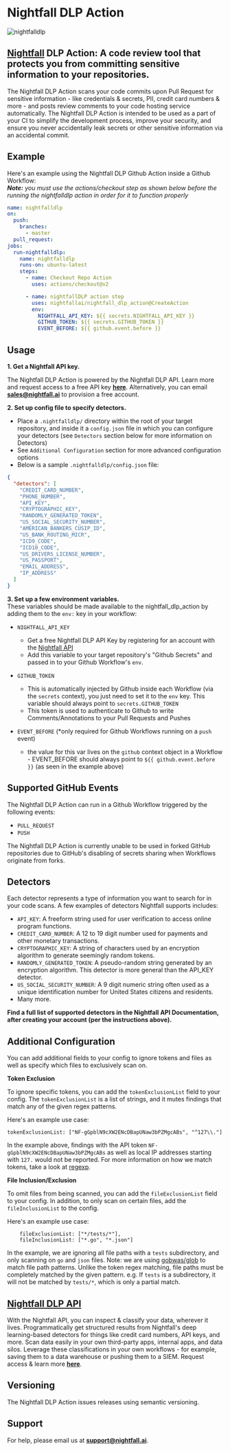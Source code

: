 # Nightfall DLP Action
![nightfalldlp](https://nightfall.ai/wp-content/uploads/2020/08/nightfall-dark-logo-tm-e1597263930794.png)
## [Nightfall](https://nightfall.ai) DLP Action: A code review tool that protects you from committing sensitive information to your repositories.

The Nightfall DLP Action scans your code commits upon Pull Request for sensitive information - like credentials & secrets, PII, credit card numbers & more - and posts review comments to your code hosting service automatically. The Nightfall DLP Action is intended to be used as a part of your CI to simplify the development process, improve your security, and ensure you never accidentally leak secrets or other sensitive information via an accidental commit.

## Example
Here's an example using the Nightfall DLP Github Action inside a Github Workflow:  
_**Note:** you must use the actions/checkout step as shown below before the running the nightfalldlp action in order for it to function properly_
```yaml
name: nightfalldlp
on:
  push:
    branches:
      - master
  pull_request:
jobs:
  run-nightfalldlp:
    name: nightfalldlp
    runs-on: ubuntu-latest
    steps:
      - name: Checkout Repo Action
        uses: actions/checkout@v2

      - name: nightfallDLP action step
        uses: nightfallai/nightfall_dlp_action@CreateAction
        env:
          NIGHTFALL_API_KEY: ${{ secrets.NIGHTFALL_API_KEY }}
          GITHUB_TOKEN: ${{ secrets.GITHUB_TOKEN }}
          EVENT_BEFORE: ${{ github.event.before }}
```

## Usage
**1. Get a Nightfall API key.**

The Nightfall DLP Action is powered by the Nightfall DLP API. Learn more and request access to a free API key **[here](https://nightfall.ai/api/)**. Alternatively, you can email **[sales@nightfall.ai](mailto:sales@nightfall.ai)** to provision a free account.

**2. Set up config file to specify detectors.**

- Place a `.nightfalldlp/` directory within the root of your target repository, and inside it a `config.json` file in which you can configure your detectors (see `Detectors` section below for more information on Detectors)
- See `Additional Configuration` section for more advanced configuration options
- Below is a sample `.nightfalldlp/config.json` file:

```json
{
  "detectors": [
    "CREDIT_CARD_NUMBER",
    "PHONE_NUMBER",
    "API_KEY",
    "CRYPTOGRAPHIC_KEY",
    "RANDOMLY_GENERATED_TOKEN",
    "US_SOCIAL_SECURITY_NUMBER",
    "AMERICAN_BANKERS_CUSIP_ID",
    "US_BANK_ROUTING_MICR",
    "ICD9_CODE",
    "ICD10_CODE",
    "US_DRIVERS_LICENSE_NUMBER",
    "US_PASSPORT",
    "EMAIL_ADDRESS",
    "IP_ADDRESS"
  ]
}
```
**3. Set up a few environment variables.**     
These variables should be made available to the nightfall_dlp_action by adding them to the `env:` key in your workflow:

- `NIGHTFALL_API_KEY`
    - Get a free Nightfall DLP API Key by registering for an account with the [Nightfall API](https://nightfall.ai/api)
    - Add this variable to your target repository's "Github Secrets" and passed in to your Github Workflow's `env`.

- `GITHUB_TOKEN`
    - This is automatically injected by Github inside each Workflow (via the `secrets` context), you just need to set it to the `env` key. This variable should always point to `secrets.GITHUB_TOKEN`
    - This token is used to authenticate to Github to write Comments/Annotations to your Pull Requests and Pushes

- `EVENT_BEFORE` (*only required for Github Workflows running on a `push` event)
    - the value for this var lives on the `github` context object in a Workflow - EVENT_BEFORE should always point to `${{ github.event.before }}` (as seen in the example above)
    
## Supported GitHub Events
The Nightfall DLP Action can run in a Github Workflow triggered by the following events:

- `PULL_REQUEST`
- `PUSH`

The Nightfall DLP Action is currently unable to be used in forked GitHub repositories due to GitHub's disabling of secrets sharing when Workflows originate from forks.

## Detectors
Each detector represents a type of information you want to search for in your code scans. A few examples of detectors Nightfall supports includes:

- `API_KEY`: A freeform string used for user verification to access online program functions.
- `CREDIT_CARD_NUMBER`: A 12 to 19 digit number used for payments and other monetary transactions.
- `CRYPTOGRAPHIC_KEY`: A string of characters used by an encryption algorithm to generate seemingly random tokens.
- `RANDOMLY_GENERATED_TOKEN`: A pseudo-random string generated by an encryption algorithm. This detector is more general than the API_KEY detector.
- `US_SOCIAL_SECURITY_NUMBER`: A 9 digit numeric string often used as a unique identification number for United States citizens and residents.
- Many more.

**Find a full list of supported detectors in the Nightfall API Documentation, after creating your account (per the instructions above).**

## Additional Configuration
You can add additional fields to your config to ignore tokens and files as well as specify which files to exclusively scan on.

**Token Exclusion**

To ignore specific tokens, you can add the `tokenExclusionList` field to your config. The `tokenExclusionList` is a list of strings, and it mutes findings that match any of the given regex patterns.

Here's an example use case:

```tokenExclusionList: ["NF-gGpblN9cXW2ENcDBapUNaw3bPZMgcABs", "^127\\."]```

In the example above, findings with the API token `NF-gGpblN9cXW2ENcDBapUNaw3bPZMgcABs` as well as local IP addresses starting with `127.` would not be reported. For more information on how we match tokens, take a look at [regexp](https://golang.org/pkg/regexp/).

**File Inclusion/Exclusion**

To omit files from being scanned, you can add the `fileExclusionList` field to your config. In addition, to only scan on certain files, add the `fileInclusionList` to the config.

Here's an example use case:
```
    fileExclusionList: ["*/tests/*"],
    fileInclusionList: ["*.go", "*.json"]
```
In the example, we are ignoring all file paths with a `tests` subdirectory, and only scanning on `go` and `json` files.
Note: we are using [gobwas/glob](https://github.com/gobwas/glob) to match file path patterns. Unlike the token regex matching, file paths must be completely matched by the given pattern. e.g. If `tests` is a subdirectory, it will not be matched by `tests/*`, which is only a partial match.

## [Nightfall DLP API](https://nightfall.ai/api)
With the Nightfall API, you can inspect & classify your data, wherever it lives. Programmatically get structured results from Nightfall's deep learning-based detectors for things like credit card numbers, API keys, and more. Scan data easily in your own third-party apps, internal apps, and data silos. Leverage these classifications in your own workflows - for example, saving them to a data warehouse or pushing them to a SIEM. Request access & learn more **[here](https://nightfall.ai/api/)**.

## Versioning
The Nightfall DLP Action issues releases using semantic versioning.

## Support
For help, please email us at **[support@nightfall.ai](mailto:support@nightfall.ai)**.
